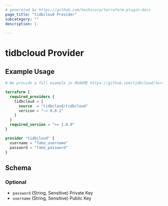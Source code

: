 ```yaml
---
# generated by https://github.com/hashicorp/terraform-plugin-docs
page_title: "tidbcloud Provider"
subcategory: ""
description: |-
  
---
```


# tidbcloud Provider



## Example Usage

```terraform
# We provide a full example in README https://github.com/tidbcloud/terraform-provider-tidbcloud#using-the-provider

terraform {
  required_providers {
    tidbcloud = {
      source  = "tidbcloud/tidbcloud"
      version = "~> 0.0.1"
    }
  }
  required_version = ">= 1.0.0"
}

provider "tidbcloud" {
  username = "fake_username"
  password = "fake_password"
}
```

<!-- schema generated by tfplugindocs -->
## Schema

### Optional

- `password` (String, Sensitive) Private Key
- `username` (String, Sensitive) Public Key
